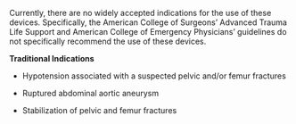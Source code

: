 Currently, there are no widely accepted indications for the use of these devices. Specifically, the American College of Surgeons’ Advanced Trauma Life Support and American College of Emergency Physicians’ guidelines do not specifically recommend the use of these devices.

**Traditional Indications**

- Hypotension associated with a suspected pelvic and/or femur fractures

- Ruptured abdominal aortic aneurysm

- Stabilization of pelvic and femur fractures